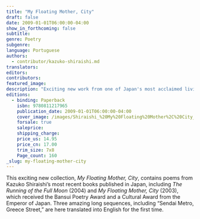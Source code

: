 ```yaml
---
title: "My Floating Mother, City"
draft: false
date: 2009-01-01T06:00:00-04:00
show_in_forthcoming: false
subtitle:
genre: Poetry
subgenre:
language: Portuguese
authors:
  - contributor/kazuko-shiraishi.md
translators:
editors:
contributors:
featured_image:
description: "Exciting new work from one of Japan's most acclaimed living poets. "
editions:
  - binding: Paperback
    isbn: 9780811217965
    publication_date: 2009-01-01T06:00:00-04:00
    cover_image: /images/Shiraishi_%20My%20Floating%20Mother%2C%20City_.jpg
    forsale: true
    saleprice:
    shipping_charge:
    price_us: 14.95
    price_cn: 17.00
    trim_size: 7x8
    Page_count: 160
_slug: my-floating-mother-city
---
```


This exciting new collection, _My Floating Mother, City_, contains poems from Kazuko Shiraishi’s most recent books published in Japan, including _The Running of the Full Moon_ (2004) and _My Floating Mother, City_ (2003), which received the Bansui Poetry Award and a Cultural Award from the Emperor of Japan. Three amazing long sequences, including “Sendai Metro, Greece Street,” are here translated into English for the first time.

